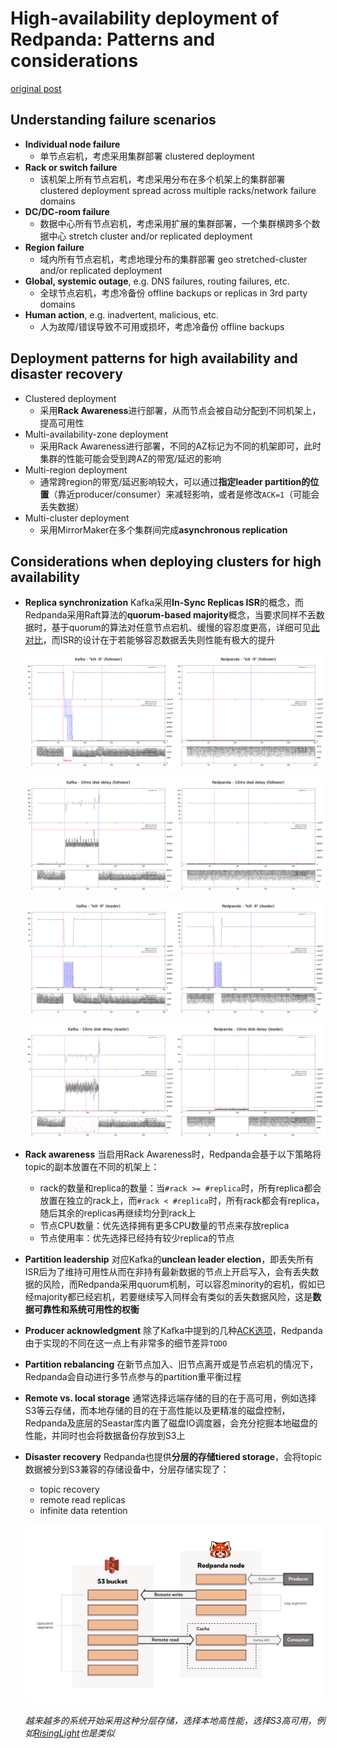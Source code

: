 # High-availability deployment of Redpanda: Patterns and considerations

[original post](https://redpanda.com/blog/high-availability-software-deployment-patterns-part-1)

## Understanding failure scenarios

- **Individual node failure**
  - 单节点宕机，考虑采用集群部署 clustered deployment
- **Rack or switch failure**
  - 该机架上所有节点宕机，考虑采用分布在多个机架上的集群部署 clustered deployment spread across multiple racks/network failure domains
- **DC/DC-room failure**
  - 数据中心所有节点宕机，考虑采用扩展的集群部署，一个集群横跨多个数据中心 stretch cluster and/or replicated deployment
- **Region failure**
  - 域内所有节点宕机，考虑地理分布的集群部署 geo stretched-cluster and/or replicated deployment
- **Global, systemic outage**, e.g. DNS failures, routing failures, etc.
  - 全球节点宕机，考虑冷备份 offline backups or replicas in 3rd party domains
- **Human action**, e.g. inadvertent, malicious, etc.
  - 人为故障/错误导致不可用或损坏，考虑冷备份 offline backups

## Deployment patterns for high availability and disaster recovery

- Clustered deployment
  - 采用**Rack Awareness**进行部署，从而节点会被自动分配到不同机架上，提高可用性
- Multi-availability-zone deployment
  - 采用Rack Awareness进行部署，不同的AZ标记为不同的机架即可，此时集群的性能可能会受到跨AZ的带宽/延迟的影响
- Multi-region deployment
  - 通常跨region的带宽/延迟影响较大，可以通过**指定leader partition的位置**（靠近producer/consumer）来减轻影响，或者是修改`ACK=1`（可能会丢失数据）
- Multi-cluster deployment
  - 采用MirrorMaker在多个集群间完成**asynchronous replication**

## Considerations when deploying clusters for high availability

- **Replica synchronization**
  Kafka采用**In-Sync Replicas ISR**的概念，而Redpanda采用Raft算法的**quorum-based majority**概念，当要求同样不丢数据时，基于quorum的算法对任意节点宕机、缓慢的容忍度更高，详细可见[此对比](https://redpanda.com/blog/kafka-redpanda-availability)，而ISR的设计在于若能够容忍数据丢失则性能有极大的提升

  ![p01](images/redpanda_ha01.png)
  
  ![p02](images/redpanda_ha02.png)
  
  ![p03](images/redpanda_ha03.png)
  
  ![p04](images/redpanda_ha04.png)

- **Rack awareness**
  当启用Rack Awareness时，Redpanda会基于以下策略将topic的副本放置在不同的机架上：
  - rack的数量和replica的数量：当`#rack >= #replica`时，所有replica都会放置在独立的rack上，而`#rack < #replica`时，所有rack都会有replica，随后其余的replicas再继续均分到rack上
  - 节点CPU数量：优先选择拥有更多CPU数量的节点来存放replica
  - 节点使用率：优先选择已经持有较少replica的节点
- **Partition leadership**
  对应Kafka的**unclean leader election**，即丢失所有ISR后为了维持可用性从而在非持有最新数据的节点上开启写入，会有丢失数据的风险，而Redpanda采用quorum机制，可以容忍minority的宕机，假如已经majority都已经宕机，若要继续写入同样会有类似的丢失数据风险，这是**数据可靠性和系统可用性的权衡**
- **Producer acknowledgment**
  除了Kafka中提到的几种[ACK选项](https://github.com/JasonYuchen/notes/blob/master/kafka/03.Kafka_Producers.md#configuring-producers)，Redpanda由于实现的不同在这一点上有非常多的细节差异`TODO`
- **Partition rebalancing**
  在新节点加入、旧节点离开或是节点宕机的情况下，Redpanda会自动进行多节点参与的partition重平衡过程
- **Remote vs. local storage**
  通常选择远端存储的目的在于高可用，例如选择S3等云存储，而本地存储的目的在于高性能以及更精准的磁盘控制，Redpanda及底层的Seastar库内置了磁盘IO调度器，会充分挖掘本地磁盘的性能，并同时也会将数据备份存放到S3上
- **Disaster recovery**
  Redpanda也提供**分层的存储tiered storage**，会将topic数据被分到S3兼容的存储设备中，分层存储实现了：
  - topic recovery
  - remote read replicas
  - infinite data retention
  
  ![p05](images/redpanda_ha05.png)

  *越来越多的系统开始采用这种分层存储，选择本地高性能，选择S3高可用，例如[RisingLight](https://www.risingwave-labs.com/blog/state-management-for-cloud-native-streaming/)也是类似*

